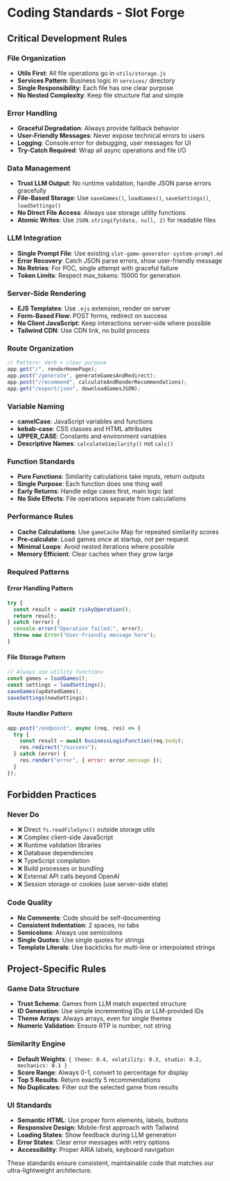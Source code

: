 # Coding Standards - Slot Forge

## Critical Development Rules

### File Organization

- **Utils First**: All file operations go in `utils/storage.js`
- **Services Pattern**: Business logic in `services/` directory
- **Single Responsibility**: Each file has one clear purpose
- **No Nested Complexity**: Keep file structure flat and simple

### Error Handling

- **Graceful Degradation**: Always provide fallback behavior
- **User-Friendly Messages**: Never expose technical errors to users
- **Logging**: Console.error for debugging, user messages for UI
- **Try-Catch Required**: Wrap all async operations and file I/O

### Data Management

- **Trust LLM Output**: No runtime validation, handle JSON parse errors gracefully
- **File-Based Storage**: Use `saveGames()`, `loadGames()`, `saveSettings()`, `loadSettings()`
- **No Direct File Access**: Always use storage utility functions
- **Atomic Writes**: Use `JSON.stringify(data, null, 2)` for readable files

### LLM Integration

- **Single Prompt File**: Use existing `slot-game-generator-system-prompt.md`
- **Error Recovery**: Catch JSON parse errors, show user-friendly message
- **No Retries**: For POC, single attempt with graceful failure
- **Token Limits**: Respect max_tokens: 15000 for generation

### Server-Side Rendering

- **EJS Templates**: Use `.ejs` extension, render on server
- **Form-Based Flow**: POST forms, redirect on success
- **No Client JavaScript**: Keep interactions server-side where possible
- **Tailwind CDN**: Use CDN link, no build process

### Route Organization

```javascript
// Pattern: Verb + clear purpose
app.get("/", renderHomePage);
app.post("/generate", generateGamesAndRedirect);
app.post("/recommend", calculateAndRenderRecommendations);
app.get("/export/json", downloadGamesJSON);
```

### Variable Naming

- **camelCase**: JavaScript variables and functions
- **kebab-case**: CSS classes and HTML attributes
- **UPPER_CASE**: Constants and environment variables
- **Descriptive Names**: `calculateSimilarity()` not `calc()`

### Function Standards

- **Pure Functions**: Similarity calculations take inputs, return outputs
- **Single Purpose**: Each function does one thing well
- **Early Returns**: Handle edge cases first, main logic last
- **No Side Effects**: File operations separate from calculations

### Performance Rules

- **Cache Calculations**: Use `gameCache` Map for repeated similarity scores
- **Pre-calculate**: Load games once at startup, not per request
- **Minimal Loops**: Avoid nested iterations where possible
- **Memory Efficient**: Clear caches when they grow large

### Required Patterns

#### Error Handling Pattern

```javascript
try {
  const result = await riskyOperation();
  return result;
} catch (error) {
  console.error("Operation failed:", error);
  throw new Error("User-friendly message here");
}
```

#### File Storage Pattern

```javascript
// Always use utility functions
const games = loadGames();
const settings = loadSettings();
saveGames(updatedGames);
saveSettings(newSettings);
```

#### Route Handler Pattern

```javascript
app.post("/endpoint", async (req, res) => {
  try {
    const result = await businessLogicFunction(req.body);
    res.redirect("/success");
  } catch (error) {
    res.render("error", { error: error.message });
  }
});
```

## Forbidden Practices

### Never Do

- ❌ Direct `fs.readFileSync()` outside storage utils
- ❌ Complex client-side JavaScript
- ❌ Runtime validation libraries
- ❌ Database dependencies
- ❌ TypeScript compilation
- ❌ Build processes or bundling
- ❌ External API calls beyond OpenAI
- ❌ Session storage or cookies (use server-side state)

### Code Quality

- **No Comments**: Code should be self-documenting
- **Consistent Indentation**: 2 spaces, no tabs
- **Semicolons**: Always use semicolons
- **Single Quotes**: Use single quotes for strings
- **Template Literals**: Use backticks for multi-line or interpolated strings

## Project-Specific Rules

### Game Data Structure

- **Trust Schema**: Games from LLM match expected structure
- **ID Generation**: Use simple incrementing IDs or LLM-provided IDs
- **Theme Arrays**: Always arrays, even for single themes
- **Numeric Validation**: Ensure RTP is number, not string

### Similarity Engine

- **Default Weights**: `{ theme: 0.4, volatility: 0.3, studio: 0.2, mechanics: 0.1 }`
- **Score Range**: Always 0-1, convert to percentage for display
- **Top 5 Results**: Return exactly 5 recommendations
- **No Duplicates**: Filter out the selected game from results

### UI Standards

- **Semantic HTML**: Use proper form elements, labels, buttons
- **Responsive Design**: Mobile-first approach with Tailwind
- **Loading States**: Show feedback during LLM generation
- **Error States**: Clear error messages with retry options
- **Accessibility**: Proper ARIA labels, keyboard navigation

These standards ensure consistent, maintainable code that matches our ultra-lightweight architecture.

